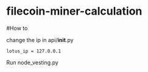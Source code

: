 # filecoin-miner-calculation

#How to 

change the ip in api/__init__.py 
```
lotus_ip = 127.0.0.1
```

Run node_vesting.py
